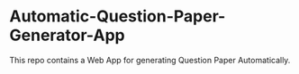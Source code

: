 # Automatic-Question-Paper-Generator-App
This repo contains a Web App for generating Question Paper Automatically.
